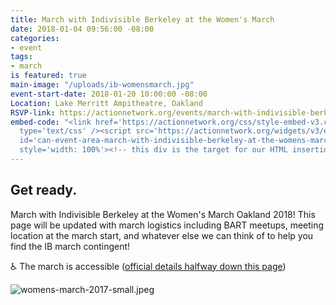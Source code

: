 ```yaml
---
title: March with Indivisible Berkeley at the Women's March
date: 2018-01-04 09:56:00 -08:00
categories:
- event
tags:
- march
is featured: true
main-image: "/uploads/ib-womensmarch.jpg"
event-start-date: 2018-01-20 10:00:00 -08:00
Location: Lake Merritt Ampitheatre, Oakland
RSVP-link: https://actionnetwork.org/events/march-with-indivisible-berkeley-at-the-womens-march-in-oakland?source=direct_link&
embed-code: "<link href='https://actionnetwork.org/css/style-embed-v3.css' rel='stylesheet'
  type='text/css' /><script src='https://actionnetwork.org/widgets/v3/event/march-with-indivisible-berkeley-at-the-womens-march-in-oakland?format=js&source=widget'></script><div
  id='can-event-area-march-with-indivisible-berkeley-at-the-womens-march-in-oakland'
  style='width: 100%'><!-- this div is the target for our HTML insertion --></div>"
---
```


## Get ready.

March with Indivisible Berkeley at the Women's March Oakland 2018! This page will be updated with march logistics including BART meetups, meeting location at the march start, and whatever else we can think of to help you find the IB march contingent!

♿ The march is accessible ([official details halfway down this page](https://womensmarchoakland.org/about-the-march/))

![womens-march-2017-small.jpeg](/uploads/womens-march-2017-small.jpeg)